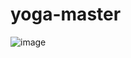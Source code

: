 # yoga-master
![image](https://user-images.githubusercontent.com/96243820/146394713-700e9a51-d5e0-4350-b8f1-35c89991fe41.png)
